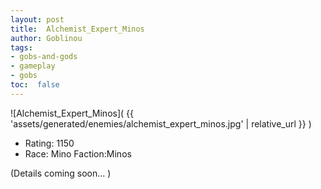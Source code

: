 ```yaml
---
layout: post
title:  Alchemist_Expert_Minos
author: Goblinou
tags:
- gobs-and-gods
- gameplay
- gobs
toc:  false
---
```


![Alchemist_Expert_Minos]( {{ 'assets/generated/enemies/alchemist_expert_minos.jpg' | relative_url }} )
- Rating: 1150
- Race: Mino  Faction:Minos

(Details coming soon... )